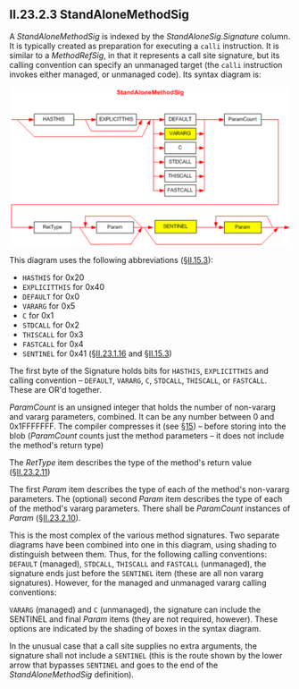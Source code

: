 ## II.23.2.3 StandAloneMethodSig

A _StandAloneMethodSig_ is indexed by the _StandAloneSig_._Signature_ column. It is typically created as preparation for executing a `calli` instruction. It is similar to a _MethodRefSig_, in that it represents a call site signature, but its calling convention can specify an unmanaged target (the `calli` instruction invokes either managed, or unmanaged code). Its syntax diagram is: 

 ![](ii.23.2.3-standalonemethodsig-figure-1.png)

This diagram uses the following abbreviations (§[II.15.3](#todo-missing-hyperlink)):

 * `HASTHIS` for 0x20
 * `EXPLICITTHIS` for 0x40
 * `DEFAULT` for 0x0
 * `VARARG` for 0x5
 * `C` for 0x1
 * `STDCALL` for 0x2
 * `THISCALL` for 0x3
 * `FASTCALL` for 0x4
 * `SENTINEL` for 0x41 (§[II.23.1.16](#todo-missing-hyperlink) and §[II.15.3](#todo-missing-hyperlink))

The first byte of the Signature holds bits for `HASTHIS`, `EXPLICITTHIS` and calling convention &ndash; `DEFAULT`, `VARARG`, `C`, `STDCALL`, `THISCALL`, or `FASTCALL`. These are OR'd together.

_ParamCount_ is an unsigned integer that holds the number of non-vararg and vararg parameters, combined. It can be any number between 0 and 0x1FFFFFFF. The compiler compresses it (see §[15](#todo-missing-hyperlink)) &ndash; before storing into the blob (_ParamCount_ counts just the method parameters &ndash; it does not include the method's return type)

The _RetType_ item describes the type of the method's return value (§[II.23.2.11](#todo-missing-hyperlink)) 

The first _Param_ item describes the type of each of the method's non-vararg parameters. The (optional) second _Param_ item describes the type of each of the method's vararg parameters. There shall be _ParamCount_ instances of _Param_ (§[II.23.2.10](#todo-missing-hyperlink)).

This is the most complex of the various method signatures. Two separate diagrams have been combined into one in this diagram, using shading to distinguish between them. Thus, for the following calling conventions: `DEFAULT` (managed), `STDCALL`, `THISCALL` and `FASTCALL` (unmanaged), the signature ends just before the `SENTINEL` item (these are all non vararg signatures). However, for the managed and unmanaged vararg calling conventions:

`VARARG` (managed) and `C` (unmanaged), the signature can include the SENTINEL and final _Param_ items (they are not required, however). These options are indicated by the shading of boxes in the syntax diagram.

In the unusual case that a call site supplies no extra arguments, the signature shall not include a `SENTINEL` (this is the route shown by the lower arrow that bypasses `SENTINEL` and goes to the end of the _StandAloneMethodSig_ definition).
